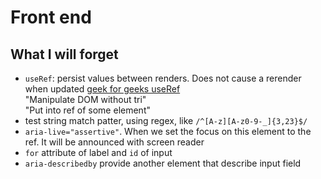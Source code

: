 # Front end

## What I will forget
- `useRef`: persist values between renders. Does not cause a rerender when updated [geek for geeks useRef](https://www.w3schools.com/react/react_useref.asp)<br>
"Manipulate DOM without tri"<br>
"Put into ref of some element"
- test string match patter, using regex, like `/^[A-z][A-z0-9-_]{3,23}$/`
- `aria-live="assertive"`. When we set the focus on this element to the ref. It will be announced with screen reader
- `for` attribute of label and `id` of input
- `aria-describedby` provide another element that describe input field



